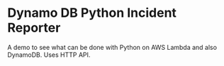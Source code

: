 # Dynamo DB Python Incident Reporter
A demo to see what can be done with Python on AWS Lambda and also DynamoDB.  Uses HTTP API.
